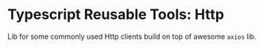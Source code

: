 # Typescript Reusable Tools: Http

Lib for some commonly used Http clients build on top of awesome `axios` lib.
